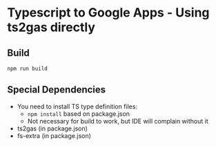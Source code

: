 # Typescript to Google Apps - Using ts2gas directly

## Build
`npm run build`

## Special Dependencies
 - You need to install TS type definition files:
     - `npm install` based on package.json
     - Not necessary for build to work, but IDE will complain without it
 - ts2gas (in package.json)
 - fs-extra (in package.json)